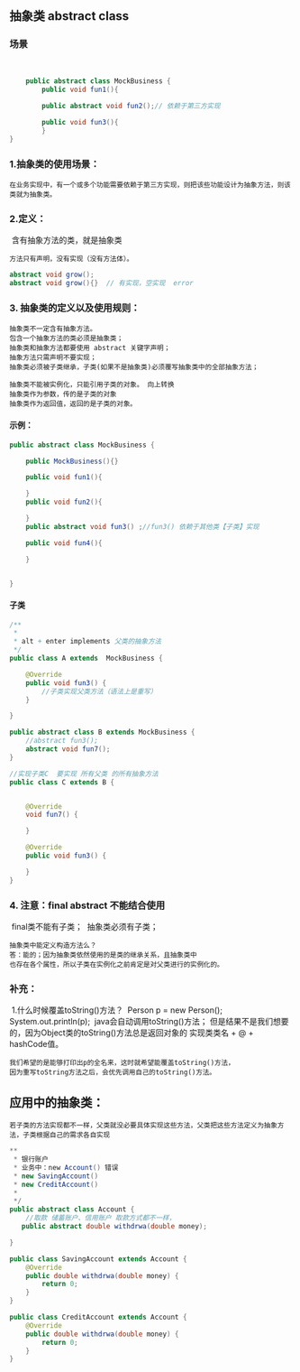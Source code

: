 ## 抽象类    abstract class
### 场景

​	

```java
    public abstract class MockBusiness {
	    public void fun1(){
     
    	public abstract void fun2();// 依赖于第三方实现

        public void fun3(){
        }
}
```

### 1.抽象类的使用场景：  

	在业务实现中，有一个或多个功能需要依赖于第三方实现，则把该些功能设计为抽象方法，则该类就为抽象类。

### 2.定义：
​	含有抽象方法的类，就是抽象类

  	方法只有声明，没有实现（没有方法体）。

```java
abstract void grow();
abstract void grow(){}  // 有实现，空实现  error 
```

### 3. 抽象类的定义以及使用规则：
	抽象类不一定含有抽象方法。
	包含一个抽象方法的类必须是抽象类；
	抽象类和抽象方法都要使用 abstract 关键字声明；
	抽象方法只需声明不要实现；
	抽象类必须被子类继承，子类(如果不是抽象类)必须覆写抽象类中的全部抽象方法；
	
	抽象类不能被实例化，只能引用子类的对象。 向上转换
	抽象类作为参数，传的是子类的对象  
	抽象类作为返回值，返回的是子类的对象。

#### 示例：

```java
public abstract class MockBusiness {

    public MockBusiness(){}

    public void fun1(){

    }
    public void fun2(){

    }
    public abstract void fun3() ;//fun3() 依赖于其他类【子类】实现

    public void fun4(){

    }


}
```



#### 子类

```java
/**
 *
 * alt + enter implements 父类的抽象方法
 */
public class A extends  MockBusiness {

    @Override
    public void fun3() {
        //子类实现父类方法（语法上是重写）
    }

}
```



```java
public abstract class B extends MockBusiness {
    //abstract fun3();
    abstract void fun7();
}
```

```java
//实现子类C  要实现 所有父类 的所有抽象方法
public class C extends B {


    @Override
    void fun7() {

    }

    @Override
    public void fun3() {

    }
}
```



### 4. 注意：final abstract 不能结合使用

​	final类不能有子类；
​	抽象类必须有子类；
​	

	抽象类中能定义构造方法么？
	答：能的；因为抽象类依然使用的是类的继承关系，且抽象类中
	也存在各个属性，所以子类在实例化之前肯定是对父类进行的实例化的。

### 补充：
​	1.什么时候覆盖toString()方法？
​	 Person p = new Person();
​	 System.out.println(p);
​	java会自动调用toString()方法；
​	但是结果不是我们想要的，因为Object类的toString()方法总是返回对象的
​	实现类类名 + @ + hashCode值。
​	

	我们希望的是能够打印出p的全名来，这时就希望能覆盖toString()方法，
	因为重写toString方法之后，会优先调用自己的toString()方法。
## 应用中的抽象类：

```
若子类的方法实现都不一样，父类就没必要具体实现这些方法，父类把这些方法定义为抽象方法，子类根据自己的需求各自实现
```

```java
**
 * 银行账户
 * 业务中：new Account() 错误
 * new SavingAccount()
 * new CreditAccount()
 *
 */
public abstract class Account {
    //取款 储蓄账户、信用账户 取款方式都不一样，
   public abstract double withdrwa(double money);

}
```

```java
public class SavingAccount extends Account {
    @Override
    public double withdrwa(double money) {
        return 0;
    }
}
```

```java
public class CreditAccount extends Account {
    @Override
    public double withdrwa(double money) {
        return 0;
    }
}
```